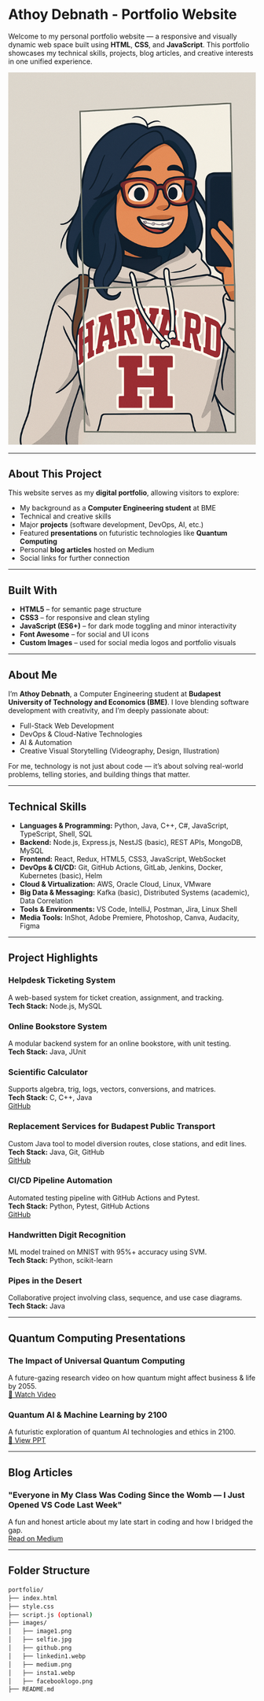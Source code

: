 #  Athoy Debnath - Portfolio Website

Welcome to my personal portfolio website — a responsive and visually dynamic web space built using **HTML**, **CSS**, and **JavaScript**. This portfolio showcases my technical skills, projects, blog articles, and creative interests in one unified experience.

![Portfolio Screenshot](images/image1.png) <!-- Replace with deployed site screenshot if possible -->

---

##  About This Project

This website serves as my **digital portfolio**, allowing visitors to explore:

- My background as a **Computer Engineering student** at BME
- Technical and creative skills
- Major **projects** (software development, DevOps, AI, etc.)
- Featured **presentations** on futuristic technologies like **Quantum Computing**
- Personal **blog articles** hosted on Medium
- Social links for further connection

---

##  Built With

- **HTML5** – for semantic page structure  
- **CSS3** – for responsive and clean styling  
- **JavaScript (ES6+)** – for dark mode toggling and minor interactivity  
- **Font Awesome** – for social and UI icons  
- **Custom Images** – used for social media logos and portfolio visuals  

---



##  About Me

I’m **Athoy Debnath**, a Computer Engineering student at **Budapest University of Technology and Economics (BME)**. I love blending software development with creativity, and I’m deeply passionate about:

- Full-Stack Web Development
- DevOps & Cloud-Native Technologies
- AI & Automation
- Creative Visual Storytelling (Videography, Design, Illustration)

 For me, technology is not just about code — it’s about solving real-world problems, telling stories, and building things that matter.

---

##  Technical Skills

- **Languages & Programming:** Python, Java, C++, C#, JavaScript, TypeScript, Shell, SQL  
- **Backend:** Node.js, Express.js, NestJS (basic), REST APIs, MongoDB, MySQL  
- **Frontend:** React, Redux, HTML5, CSS3, JavaScript, WebSocket  
- **DevOps & CI/CD:** Git, GitHub Actions, GitLab, Jenkins, Docker, Kubernetes (basic), Helm  
- **Cloud & Virtualization:** AWS, Oracle Cloud, Linux, VMware  
- **Big Data & Messaging:** Kafka (basic), Distributed Systems (academic), Data Correlation  
- **Tools & Environments:** VS Code, IntelliJ, Postman, Jira, Linux Shell  
- **Media Tools:** InShot, Adobe Premiere, Photoshop, Canva, Audacity, Figma  

---

##  Project Highlights

###  Helpdesk Ticketing System
A web-based system for ticket creation, assignment, and tracking.  
**Tech Stack:** Node.js, MySQL

###  Online Bookstore System
A modular backend system for an online bookstore, with unit testing.  
**Tech Stack:** Java, JUnit

###  Scientific Calculator
Supports algebra, trig, logs, vectors, conversions, and matrices.  
**Tech Stack:** C, C++, Java  
[ GitHub](https://github.com/altshift7/Scientific-Calculator)

###  Replacement Services for Budapest Public Transport
Custom Java tool to model diversion routes, close stations, and edit lines.  
**Tech Stack:** Java, Git, GitHub  
[ GitHub](https://github.com/altshift7/Replacement-Services)

###  CI/CD Pipeline Automation
Automated testing pipeline with GitHub Actions and Pytest.  
**Tech Stack:** Python, Pytest, GitHub Actions  
[ GitHub](https://github.com/altshift7/todo_project)

###  Handwritten Digit Recognition
ML model trained on MNIST with 95%+ accuracy using SVM.  
**Tech Stack:** Python, scikit-learn

###  Pipes in the Desert
Collaborative project involving class, sequence, and use case diagrams.  
**Tech Stack:** Java

---

##  Quantum Computing Presentations

###  The Impact of Universal Quantum Computing
A future-gazing research video on how quantum might affect business & life by 2055.  
[🎥 Watch Video](https://drive.google.com/file/d/1-wE-O2PZdWf8WDn4Cj3xkntzo2kUYTKC/view?usp=drive_link)

###  Quantum AI & Machine Learning by 2100
A futuristic exploration of quantum AI technologies and ethics in 2100.  
[📄 View PPT](https://github.com/altshift7/Quantum-AI-Machine-Learning-Evolution-by-2100)

---

## Blog Articles

###  "Everyone in My Class Was Coding Since the Womb — I Just Opened VS Code Last Week"
A fun and honest article about my late start in coding and how I bridged the gap.  
[ Read on Medium](https://medium.com/@athoydebnath/everyone-in-my-class-was-coding-since-the-womb-i-just...)

---


##  Folder Structure

```bash
portfolio/
├── index.html
├── style.css
├── script.js (optional)
├── images/
│   ├── image1.png
│   ├── selfie.jpg
│   ├── github.png
│   ├── linkedin1.webp
│   ├── medium.png
│   ├── insta1.webp
│   ├── facebooklogo.png
├── README.md
